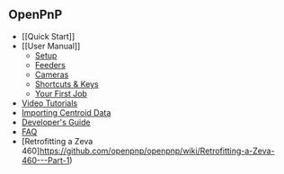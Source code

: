OpenPnP
-------

* [[Quick Start]]
* [[User Manual]]
    * [Setup](https://github.com/openpnp/openpnp/wiki/User-Manual#setup)
    * [Feeders](https://github.com/openpnp/openpnp/wiki/User-Manual#feeders)
    * [Cameras](https://github.com/openpnp/openpnp/wiki/User-Manual#cameras)
    * [Shortcuts & Keys](https://github.com/openpnp/openpnp/wiki/User-Manual#shortcuts)
    * [Your First Job](https://github.com/openpnp/openpnp/wiki/User-Manual#your-first-job)
* [Video Tutorials](https://github.com/openpnp/openpnp/wiki/Video-Tutorials)
* [Importing Centroid Data](https://github.com/openpnp/openpnp/wiki/Importing-Centroid-Data)
* [Developer's Guide](https://github.com/openpnp/openpnp/wiki/Developers-Guide)
* [FAQ](https://github.com/openpnp/openpnp/wiki/FAQ)
* [Retrofitting a Zeva 460]https://github.com/openpnp/openpnp/wiki/Retrofitting-a-Zeva-460---Part-1)

